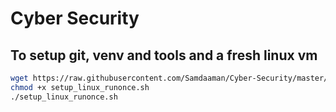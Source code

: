 # Cyber Security


## To setup git, venv and tools and a fresh linux vm
```bash
wget https://raw.githubusercontent.com/Samdaaman/Cyber-Security/master/setup_linux_runonce.sh
chmod +x setup_linux_runonce.sh
./setup_linux_runonce.sh
```
